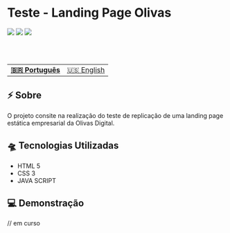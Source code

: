 # Teste - Landing Page Olivas

![](https://img.shields.io/badge/HTML5-E34F26?style=for-the-badge&logo=html5&logoColor=white)
![](https://img.shields.io/badge/javascript-yellow?style=for-the-badge&logo=javascript&logoColor=white)
![](https://img.shields.io/badge/CSS3-1572B6?style=for-the-badge&logo=css3&logoColor=white)

<br> <br>

<table align="center">
    <tr>
        <td>
            <b> 
                <a href="README.md"> 🇧🇷 Português </a>
            </b>
        </td>
        <td>
                <a href="readme-us.md"> 🇺🇸 English </a>
        </td>
    </tr>

</table>

## ⚡ Sobre
O projeto consite na realização do teste de replicação de uma landing page estática empresarial da Olivas Digital.

## 🛸 Tecnologias Utilizadas

- HTML 5
- CSS 3
- JAVA SCRIPT

## 💻 Demonstração

// em curso